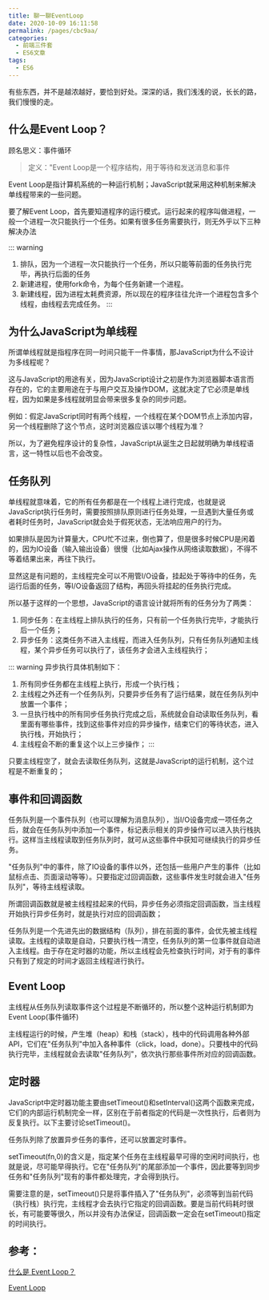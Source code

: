 ```yaml
---
title: 聊一聊EventLoop
date: 2020-10-09 16:11:58
permalink: /pages/cbc9aa/
categories: 
  - 前端三件套
  - ES6文章
tags: 
  - ES6
---
```


有些东西，并不是越浓越好，要恰到好处。深深的话，我们浅浅的说，长长的路，我们慢慢的走。

<!-- more -->

## 什么是Event Loop？

顾名思义：事件循环

> 定义："Event Loop是一个程序结构，用于等待和发送消息和事件

Event Loop是指计算机系统的一种运行机制；JavaScript就采用这种机制来解决单线程带来的一些问题。

要了解Event Loop，首先要知道程序的运行模式。运行起来的程序叫做进程，一般一个进程一次只能执行一个任务。如果有很多任务需要执行，则无外乎以下三种解决办法

::: warning 
1. 排队，因为一个进程一次只能执行一个任务，所以只能等前面的任务执行完毕，再执行后面的任务
2. 新建进程，使用fork命令，为每个任务新建一个进程。
3. 新建线程，因为进程太耗费资源，所以现在的程序往往允许一个进程包含多个线程，由线程去完成任务。
:::


## 为什么JavaScript为单线程

所谓单线程就是指程序在同一时间只能干一件事情，那JavaScript为什么不设计为多线程呢？

这与JavaScript的用途有关，因为JavaScript设计之初是作为浏览器脚本语言而存在的，它的主要用途在于与用户交互及操作DOM，这就决定了它必须是单线程，因为如果是多线程就明显会带来很多复杂的同步问题。

例如：假定JavaScript同时有两个线程，一个线程在某个DOM节点上添加内容，另一个线程删除了这个节点，这时浏览器应该以哪个线程为准？

所以，为了避免程序设计的复杂性，JavaScript从诞生之日起就明确为单线程语言，这一特性以后也不会改变。


## 任务队列

单线程就意味着，它的所有任务都是在一个线程上进行完成，也就是说JavaScript执行任务时，需要按照排队原则进行任务处理，一旦遇到大量任务或者耗时任务时，JavaScript就会处于假死状态，无法响应用户的行为。

如果排队是因为计算量大，CPU忙不过来，倒也算了，但是很多时候CPU是闲着的，因为IO设备（输入输出设备）很慢（比如Ajax操作从网络读取数据），不得不等着结果出来，再往下执行。

显然这是有问题的，主线程完全可以不用管I/O设备，挂起处于等待中的任务，先运行后面的任务，等I/O设备返回了结构，再回头将挂起的任务执行完成。

所以基于这样的一个思想，JavaScript的语言设计就将所有的任务分为了两类：

1. 同步任务：在主线程上排队执行的任务，只有前一个任务执行完毕，才能执行后一个任务；
2. 异步任务：这类任务不进入主线程，而进入任务队列，只有任务队列通知主线程，某个异步任务可以执行了，该任务才会进入主线程执行；

::: warning 异步执行具体机制如下：
1. 所有同步任务都在主线程上执行，形成一个执行栈；
2. 主线程之外还有一个任务队列，只要异步任务有了运行结果，就在任务队列中放置一个事件；
3. 一旦执行栈中的所有同步任务执行完成之后，系统就会自动读取任务队列，看里面有哪些事件，找到这些事件对应的异步操作，结束它们的等待状态，进入执行栈，开始执行；
4. 主线程会不断的重复这个以上三步操作；
:::

只要主线程空了，就会去读取任务队列，这就是JavaScript的运行机制，这个过程是不断重复的；

## 事件和回调函数

任务队列是一个事件队列（也可以理解为消息队列），当I/O设备完成一项任务之后，就会在任务队列中添加一个事件，标记表示相关的异步操作可以进入执行栈执行。这样当主线程读取到任务队列时，就可从这些事件中获知可继续执行的异步任务。

"任务队列"中的事件，除了IO设备的事件以外，还包括一些用户产生的事件（比如鼠标点击、页面滚动等等）。只要指定过回调函数，这些事件发生时就会进入"任务队列"，等待主线程读取。

所谓回调函数就是被主线程挂起来的代码，异步任务必须指定回调函数，当主线程开始执行异步任务时，就是执行对应的回调函数；

任务队列是一个先进先出的数据结构（队列），排在前面的事件，会优先被主线程读取。主线程的读取是自动，只要执行栈一清空，任务队列的第一位事件就自动进入主线程。由于存在定时器的功能，所以主线程会先检查执行时间，对于有的事件只有到了规定的时间才返回主线程进行执行。


## Event Loop

主线程从任务队列读取事件这个过程是不断循环的，所以整个这种运行机制即为Event Loop(事件循环)

主线程运行的时候，产生堆（heap）和栈（stack），栈中的代码调用各种外部API，它们在"任务队列"中加入各种事件（click，load，done）。只要栈中的代码执行完毕，主线程就会去读取"任务队列"，依次执行那些事件所对应的回调函数。


## 定时器

JavaScript中定时器功能主要由setTimeout()和setInterval()这两个函数来完成，它们的内部运行机制完全一样，区别在于前者指定的代码是一次性执行，后者则为反复执行。以下主要讨论setTimeout()。

任务队列除了放置异步任务的事件，还可以放置定时事件。

setTimeout(fn,0)的含义是，指定某个任务在主线程最早可得的空闲时间执行，也就是说，尽可能早得执行。它在"任务队列"的尾部添加一个事件，因此要等到同步任务和"任务队列"现有的事件都处理完，才会得到执行。

需要注意的是，setTimeout()只是将事件插入了"任务队列"，必须等到当前代码（执行栈）执行完，主线程才会去执行它指定的回调函数。要是当前代码耗时很长，有可能要等很久，所以并没有办法保证，回调函数一定会在setTimeout()指定的时间执行。


















## 参考： 

[什么是 Event Loop？](http://www.ruanyifeng.com/blog/2013/10/event_loop.html)

[Event Loop](http://www.ruanyifeng.com/blog/2014/10/event-loop.html)